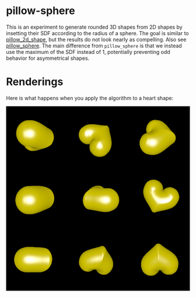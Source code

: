 # pillow-sphere

This is an experiment to generate rounded 3D shapes from 2D shapes by insetting their SDF according to the radius of a sphere. The goal is similar to [pillow_2d_shape](../pillow_2d_shape), but the results do not look nearly as compelling. Also see [pillow_sphere](../pillow_sphere). The main difference from `pillow_sphere` is that we instead use the maximum of the SDF instead of 1, potentially preventing odd behavior for asymmetrical shapes.

# Renderings

Here is what happens when you apply the algorithm to a heart shape:

![Renderings of the 3D heart](rendering.png)
